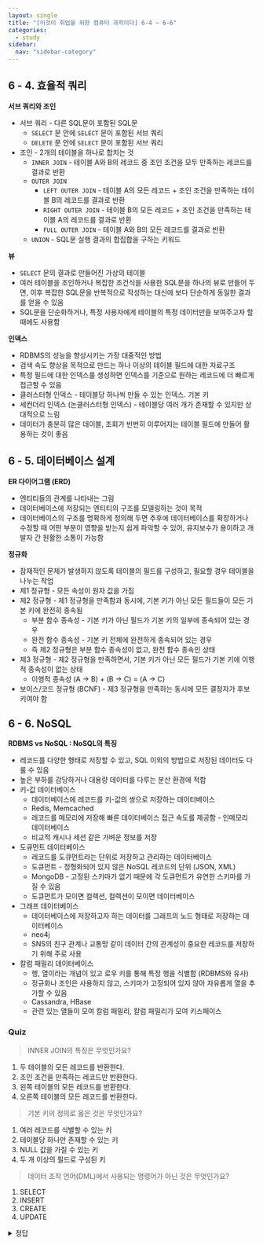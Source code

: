 ```yaml
---
layout: single
title: "[이것이 취업을 위한 컴퓨터 과학이다] 6-4 ~ 6-6"
categories:
  - study
sidebar:
  nav: "sidebar-category"
---
```


## 6 - 4. 효율적 쿼리

**서브 쿼리와 조인**
- 서브 쿼리 - 다른 SQL문이 포함된 SQL문
  - `SELECT` 문 안에 `SELECT` 문이 포함된 서브 쿼리
  - `DELETE` 문 안에 `SELECT` 문이 포함된 서브 쿼리
- 조인 - 2개의 테이블을 하나로 합치는 것
  - `INNER JOIN` - 테이블 A와 B의 레코드 중 조인 조건을 모두 만족하는 레코드를 결과로 반환
  - `OUTER JOIN`
    - `LEFT OUTER JOIN` - 테이블 A의 모든 레코드 + 조인 조건을 만족하는 테이블 B의 레코드를 결과로 반환
    - `RIGHT OUTER JOIN` - 테이블 B의 모든 레코드 + 조인 조건을 만족하는 테이블 A의 레코드를 결과로 반환
    - `FULL OUTER JOIN` - 테이블 A와 B의 모든 레코드를 결과로 반환
  - `UNION` - SQL문 실행 결과의 합집합을 구하는 키워드
 
**뷰**
- `SELECT` 문의 결과로 만들어진 가상의 테이블
- 여러 테이블을 조인하거나 복잡한 조건식을 사용한 SQL문을 하나의 뷰로 만들어 두면, 이후 복잡한 SQL문을 반복적으로 작성하는 대신에 보다 단순하게 동일한 결과를 얻을 수 있음
- SQL문을 단순화하거나, 특정 사용자에게 테이블의 특정 데이터만을 보여주고자 할 때에도 사용함
 

**인덱스**
- RDBMS의 성능을 향상시키는 가장 대중적인 방법
- 검색 속도 향상을 목적으로 만드는 하나 이상의 테이블 필드에 대한 자료구조
- 특정 필드에 대한 인덱스를 생성하면 인덱스를 기준으로 원하는 레코드에 더 빠르게 접근할 수 있음
- 클러스터형 인덱스 - 테이블당 하나씩 만들 수 있는 인덱스. 기본 키
- 세컨더리 인덱스 (논클러스터형 인덱스) - 테이블당 여러 개가 존재할 수 있지만 상대적으로 느림
- 데이터가 충분히 많은 데이블, 조회가 빈번히 이루어지는 테이블 필드에 만들어 활용하는 것이 좋음
 

## 6 - 5. 데이터베이스 설계

**ER 다이어그램 (ERD)**
- 엔티티들의 관계를 나타내는 그림
- 데이터베이스에 저장되는 엔티티의 구조를 모델링하는 것이 목적
- 데이터베이스의 구조를 명확하게 정의해 두면 추후에 데이터베이스를 확장하거나 수정할 때 어떤 부분이 영향을 받는지 쉽게 파악할 수 있어, 유지보수가 용이하고 개발자 간 원활한 소통이 가능함
 
**정규화**
- 잠재적인 문제가 발생하지 않도록 테이블의 필드를 구성하고, 필요할 경우 테이블을 나누는 작업
- 제1 정규형 - 모든 속성이 원자 값을 가짐
- 제2 정규형 - 제1 정규형을 만족함과 동시에, 기본 키가 아닌 모든 필드들이 모든 기본 키에 완전히 종속됨
  - 부분 함수 종속성 - 기본 키가 아닌 필드가 기본 키의 일부에 종속되어 있는 경우
  - 완전 함수 종속성 - 기본 키 전체에 완전하게 종속되어 있는 경우
  - 즉 제2 정규형은 부분 함수 종속성이 없고, 완전 함수 종속인 상태
- 제3 정규형 - 제2 정규형을 만족하면서, 기본 키가 아닌 모든 필드가 기본 키에 이행적 종속성이 없는 상태
  - 이행적 종속성 (A → B) + (B → C) = (A → C)
- 보이스/코드 정규형 (BCNF) - 제3 정규형을 만족하는 동시에 모든 결정자가 후보 키여야 함
 
## 6 - 6. NoSQL

**RDBMS vs NoSQL : NoSQL의 특징**
- 레코드를 다양한 형태로 저장할 수 있고, SQL 이외의 방법으로 저장된 데이터도 다룰 수 있음
- 높은 부하를 감당하거나 대용량 데이터를 다루는 분산 환경에 적합
- 키-값 데이터베이스
  - 데이터베이스에 레코드를 키-값의 쌍으로 저장하는 데이터베이스
  - Redis, Memcached
  - 레코드를 메모리에 저장해 빠른 데이터베이스 접근 속도를 제공함 - 인메모리 데이터베이스
  - 비교적 캐시나 세션 같은 가벼운 정보를 저장
- 도큐먼트 데이터베이스
  - 레코드를 도큐먼트라는 단위로 저장하고 관리하는 데이터베이스
  - 도큐먼트 - 정형화되어 있지 않은 NoSQL 레코드의 단위 (JSON, XML)
  - MongoDB - 고정된 스키마가 없기 때문에 각 도큐먼트가 유연한 스키마를 가질 수 있음
  - 도큐먼트가 모이면 컬렉션, 컬렉션이 모이면 데이터베이스
- 그래프 데이터베이스
  - 데이터베이스에 저장하고자 하는 데이터를 그래프의 노드 형태로 저장하는 데이터베이스
  - neo4j
  - SNS의 친구 관계나 교통망 같이 데이터 간의 관계성이 중요한 레코드를 저장하기 위해 주로 사용
- 칼럼 패밀리 데이터베이스
  - 행, 열이라는 개념이 있고 로우 키를 통해 특정 행을 식별함 (RDBMS와 유사)
  - 정규화나 조인은 사용하지 않고, 스키마가 고정되어 있지 않아 자유롭게 열을 추가할 수 있음
  - Cassandra, HBase
  - 관련 있는 열들이 모여 칼럼 패밀리, 칼럼 패밀리가 모여 키스페이스
 
### Quiz
> INNER JOIN의 특징은 무엇인가요?

1) 두 테이블의 모든 레코드를 반환한다.<br />
2) 조인 조건을 만족하는 레코드만 반환한다.<br />
3) 왼쪽 테이블의 모든 레코드를 반환한다.<br />
4) 오른쪽 테이블의 모든 레코드를 반환한다.

> 기본 키의 정의로 옳은 것은 무엇인가요?

1) 여러 레코드를 식별할 수 있는 키<br />
2) 테이블당 하나만 존재할 수 있는 키<br />
3) NULL 값을 가질 수 있는 키<br />
4) 두 개 이상의 필드로 구성된 키

> 데이터 조작 언어(DML)에서 사용되는 명령어가 아닌 것은 무엇인가요?

1) SELECT<br />
2) INSERT<br />
3) CREATE<br />
4) UPDATE

 
<details>
<summary>정답</summary>
1. (2)  /  2. (2)  /  3. (3)
</details>
